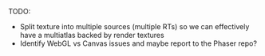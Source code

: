 TODO:

- Split texture into multiple sources (multiple RTs) so we can effectively have a multiatlas backed by render textures
- Identify WebGL vs Canvas issues and maybe report to the Phaser repo?
